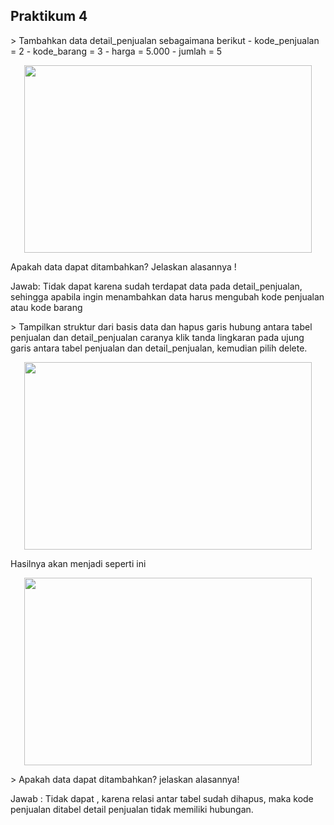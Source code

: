 <H2>Praktikum 4</H2>
> Tambahkan data detail_penjualan sebagaimana berikut - kode_penjualan = 2 - kode_barang = 3 - harga = 5.000 - jumlah = 5
<p align="center">
  <img width="460" height="300" src="https://i.imgur.com/4hxrR7G.png">
</p>
Apakah data dapat ditambahkan? Jelaskan alasannya !
</p>
Jawab: Tidak dapat karena sudah terdapat data pada detail_penjualan, sehingga apabila ingin menambahkan data harus mengubah kode penjualan atau kode barang
</p>
> Tampilkan struktur dari basis data dan hapus garis hubung antara tabel penjualan dan detail_penjualan caranya klik tanda lingkaran pada ujung garis antara tabel penjualan dan detail_penjualan, kemudian pilih delete.
<p align="center">
  <img width="460" height="300" src="https://i.imgur.com/FjFPHGN.png">
</p>
Hasilnya akan menjadi seperti ini
<p align="center">
  <img width="460" height="300" src="https://i.imgur.com/vKeqLnb.png">
</p>
> Apakah data dapat ditambahkan? jelaskan alasannya!
</p>
Jawab : Tidak dapat , karena relasi antar tabel sudah dihapus, maka kode penjualan ditabel detail penjualan tidak memiliki hubungan.
